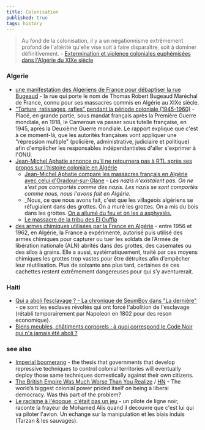 ```yaml
---
title: Colonisation
published: true
tags: history
---
```

> Au fond de la colonisation, il y a un négationnisme extrêmement profond de l'altérité qu'elle vise soit à faire disparaître, soit à dominer définitivement. - [Extermination et violence coloniales euphémisées dans l'Algérie du XIXe siècle ](http://histoiredelalgerie.over-blog.com/2017/02/extermination-et-violence-coloniales-euphemisees-dans-l-algerie-du-xixe-siecle.html)


### Algerie
- [une manifestation des Algériens de France pour débaptiser la rue Bugeaud](https://www.lyonmag.com/article/141181/lyon-une-manifestation-des-algeriens-de-france-pour-debaptiser-la-rue-bugeaud) - la rue qui porte le nom de Thomas Robert Bugeaud Maréchal de France, connu pour ses massacres commis en Algérie au XIXe siècle.
- ["Torture, ratissages, rafles" pendant la période coloniale (1945-1960)](https://www.francetvinfo.fr/monde/afrique/cameroun/un-rapport-sur-la-colonisation-francaise-au-cameroun-pointe-des-violences-extremes-entre-1945-et-1971_7043363.html) - Placé, en grande partie, sous mandat français après la Première Guerre mondiale, en 1918, le Cameroun va passer sous tutelle française, en 1945, après la Deuxième Guerre mondiale. Le rapport explique que c'est à ce moment-là, que les autorités françaises vont appliquer une "répression multiple" (policière, administrative, judiciaire et politique) afin d'empêcher les responsables indépendantistes d'aller s'exprimer à l'ONU.
- [Jean-Michel Aphatie annonce qu'il ne retournera pas à RTL après ses propos sur l'histoire coloniale en Algérie ](https://www.francetvinfo.fr/economie/medias/jean-michel-aphatie-annonce-qu-il-ne-retournera-pas-a-rtl-apres-ses-propos-sur-l-histoire-coloniale-en-algerie_7119690.html)
	- [Jean-Michel Aphatie compare les massacres français en Algérie avec celui d'Oradour-sur-Glane](https://www.arretsurimages.net/articles/aphatie-mis-en-retrait-par-rtl-apres-ses-propos-sur-lalgerie-et-oradour) - _Les nazis n'existaient pas. On ne s'est pas comportés comme des nazis. Les nazis se sont comportés comme nous, nous l'avons fait en Algérie._
    - _Nous, ce que nous avons fait, c'est que les villageois algériens se réfugiaient dans des grottes. On a muré les grottes. On a mis du bois dans les grottes. [On a allumé du feu et on les a asphyxiés.](https://orientxxi.info/lu-vu-entendu/algerie-les-enfumades-du-dahra-au-dela-du-recit-colonial,8073)
    - [Le massacre de la tribu des El Ouffia](https://www.youtube.com/watch?v=mHm6YOIWt4w)
- [des armes chimiques utilisées par la France en Algérie](https://www.jeuneafrique.com/1694731/politique/un-documentaire-leve-le-tabou-des-armes-chimiques-utilisees-par-la-france-en-algerie/) - entre 1956 et 1962, en Algérie, la France a expérimenté, autorisé puis utilisé des armes chimiques pour capturer ou tuer les soldats de l’Armée de libération nationale (ALN) abrités dans des grottes, des casemates ou des silos à grains. Elle a aussi, systématiquement, traité par ces moyens chimiques les grottes trop vastes pour être détruites afin d’empêcher leur réutilisation. Plus de soixante ans plus tard, certaines de ces cachettes restent extrêmement dangereuses pour qui s’y aventurerait.

### Haiti
- [Qui a aboli l’esclavage ? - La chronique de SeumBoy dans "La dernière"](https://www.youtube.com/watch?v=gvsJNYDF360) - ce sont les esclaves révoltés qui ont forcé l'abolition de l'esclavage (rétabli temporairement par Napoleon en 1802 pour des reson economique).
- [Biens meubles, châtiments corporels : à quoi correspond le Code Noir qui n'a jamais été aboli ?](https://www.france24.com/fr/france/20250607-biens-meubles-ch%C3%A2timents-corporels-%C3%A0-quoi-correspond-le-code-noir-qui-n-a-jamais-%C3%A9t%C3%A9-aboli)

### see also
- [Imperial boomerang](https://en.wikipedia.org/wiki/Imperial_boomerang) - the thesis that governments that develop repressive techniques to control colonial territories will eventually deploy those same techniques domestically against their own citizens. 
- [The British Empire Was Much Worse Than You Realize](https://www.newyorker.com/magazine/2022/04/04/the-british-empire-was-much-worse-than-you-realize-caroline-elkinss-legacy-of-violence) / [HN](https://news.ycombinator.com/item?id=42558142) - The world’s biggest colonial power prided itself on being a liberal democracy. Was this part of the problem?
- [Le racisme à l'époque, c'était pas un jeu](https://www.youtube.com/watch?v=O9K1uN3qBKI) - un pilote de ligne noir, raconte la frayeur de Mohamed Alis quand il decouvre que c'est lui qui va piloter l'avion. Un echange sur la manipulation et les biais induis (Tarzan & les sauvages).
